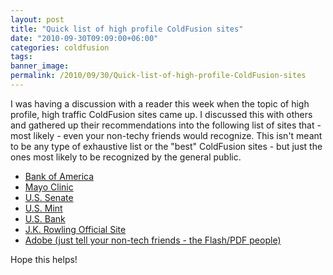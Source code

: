 ```yaml
---
layout: post
title: "Quick list of high profile ColdFusion sites"
date: "2010-09-30T09:09:00+06:00"
categories: coldfusion 
tags: 
banner_image: 
permalink: /2010/09/30/Quick-list-of-high-profile-ColdFusion-sites
---
```


I was having a discussion with a reader this week when the topic of high profile, high traffic ColdFusion sites came up. I discussed this with others and gathered up their recommendations into the following list of sites that - most likely - even your non-techy friends would recognize. This isn't meant to be any type of exhaustive list or the "best" ColdFusion sites - but just the ones most likely to be recognized by the general public.

<ul>
<li><a href="http://www.bankofamerica.com">Bank of America</a>
<li><a href="http://www.mayoclinic.com">Mayo Clinic</a>
<li><a href="http://www.senate.gov">U.S. Senate</a>
<li><a href="http://www.usmint.gov">U.S. Mint</a>
<li><a href="http://www.usbank.com">U.S. Bank</a>
<li><a href="http://jkrowling.com">J.K. Rowling Official Site</a>
<li><a href="http://www.adobe.com">Adobe (just tell your non-tech friends - the Flash/PDF people)</a>
</ul>

Hope this helps!